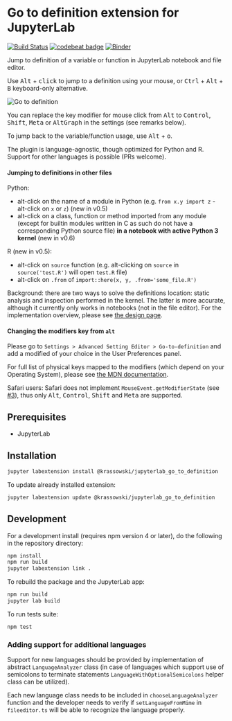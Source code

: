 # Go to definition extension for JupyterLab

[![Build Status](https://travis-ci.org/krassowski/jupyterlab-go-to-definition.svg?branch=master)](https://travis-ci.org/krassowski/jupyterlab-go-to-definition) [![codebeat badge](https://codebeat.co/badges/89f4b78a-c28e-43a0-9b4c-35d36dbd9d5e)](https://codebeat.co/projects/github-com-krassowski-jupyterlab-go-to-definition-master) [![Binder](https://beta.mybinder.org/badge.svg)](https://mybinder.org/v2/gh/krassowski/jupyterlab-go-to-definition/master?urlpath=lab/tree/examples/demo.ipynb)

Jump to definition of a variable or function in JupyterLab notebook and file editor.

Use <kbd>Alt</kbd> + <kbd>click</kbd> to jump to a definition using your mouse, or <kbd>Ctrl</kbd> + <kbd>Alt</kbd> + <kbd>B</kbd> keyboard-only alternative.

![Go to definition](https://raw.githubusercontent.com/krassowski/jupyterlab-go-to-definition/master/examples/demo.gif)

You can replace the key modifier for mouse click from <kbd>Alt</kbd> to <kbd>Control</kbd>, <kbd>Shift</kbd>, <kbd>Meta</kbd> or <kbd>AltGraph</kbd> in the settings (see remarks below).

To jump back to the variable/function usage, use <kbd>Alt</kbd> + <kbd>o</kbd>.

The plugin is language-agnostic, though optimized for Python and R.
Support for other languages is possible (PRs welcome).

#### Jumping to definitions in other files

Python:
 - alt-click on the name of a module in Python (e.g. `from x.y import z` - alt-click on `x` or `z`) (new in v0.5)
 - alt-click on a class, function or method imported from any module (except for builtin modules written in C as such do not have a corresponding Python source file) **in a notebook with active Python 3 kernel** (new in v0.6)

R (new in v0.5):
 - alt-click on `source` function (e.g. alt-clicking on `source` in `source('test.R')` will open `test.R` file)
 - alt-click on `.from` of `import::here(x, y, .from='some_file.R')`

Background: there are two ways to solve the definitions location: static analysis and inspection performed in the kernel. The latter is more accurate, although it currently only works in notebooks (not in the file editor). For the implementation overview, please see [the design page](https://github.com/krassowski/jupyterlab-go-to-definition/wiki).

#### Changing the modifiers key from `alt`

Please go to `Settings > Advanced Setting Editor > Go-to-definition` and add a modified of your choice in the User Preferences panel.

For full list of physical keys mapped to the modifiers (which depend on your Operating System), please see [the MDN documentation](https://developer.mozilla.org/en-US/docs/Web/API/KeyboardEvent/getModifierState).

Safari users: Safari does not implement `MouseEvent.getModifierState` (see [#3](https://github.com/krassowski/jupyterlab-go-to-definition/issues/3)), thus only <kbd>Alt</kbd>, <kbd>Control</kbd>, <kbd>Shift</kbd> and <kbd>Meta</kbd> are supported.

## Prerequisites

* JupyterLab

## Installation

```bash
jupyter labextension install @krassowski/jupyterlab_go_to_definition
```

To update already installed extension:

```bash
jupyter labextension update @krassowski/jupyterlab_go_to_definition
```

## Development

For a development install (requires npm version 4 or later), do the following in the repository directory:

```bash
npm install
npm run build
jupyter labextension link .
```

To rebuild the package and the JupyterLab app:

```bash
npm run build
jupyter lab build
```

To run tests suite:

```bash
npm test
```

### Adding support for additional languages

Support for new languages should be provided by implementation of abstract `LanguageAnalyzer` class (in case of languages which support use of semicolons to terminate statements `LanguageWithOptionalSemicolons` helper class can be utilized).

Each new language class needs to be included in `chooseLanguageAnalyzer` function and the developer needs to verify if `setLanguageFromMime` in `fileeditor.ts` will be able to recognize the language properly.
